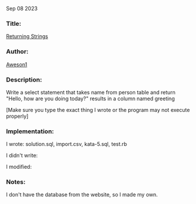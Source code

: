 Sep 08 2023

### Title:

[Returning Strings](https://www.codewars.com/kata/55a70521798b14d4750000a4/train/sql)

### Author:

[Aweson1](https://www.codewars.com/users/Aweson1)

### Description:

Write a select statement that takes name from person table and return "Hello, <name> how are you doing today?" results in a column named greeting

[Make sure you type the exact thing I wrote or the program may not execute properly]

### Implementation:

I wrote: solution.sql, import.csv, kata-5.sql, test.rb

I didn't write:

I modified:

### Notes:

I don't have the database from the website, so I made my own.
